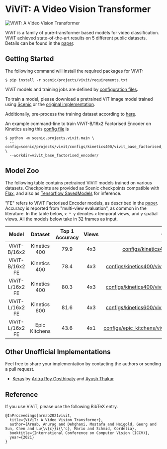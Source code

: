 [//]: # (These codes are from "https://github.com/google-research/scenic/tree/main/scenic/projects/vivit". Thanks for their work.)


ViViT: A Video Vision Transformer
==
![ViViT: A Video Vision Transformer](data/vivit.png)

ViViT is a family of pure-transformer based models for video classification.
ViViT achieved state-of-the-art results on 5 different public datasets.
Details can be found in the [paper](https://arxiv.org/abs/2103.15691).

## Getting Started
The following command will install the required packages for ViViT:
```shell
$ pip install -r scenic/projects/vivit/requirements.txt
```

ViViT models and training jobs are defined by [configuration files](configs).

To train a model, please download a pretrained ViT image model trained using
[Scenic](https://github.com/google-research/scenic/tree/main/scenic/projects/baselines)
or the [original implementation](https://github.com/google-research/vision_transformer).

Additionally, pre-process the training dataset according to [here](data/data.md).

An example command-line to train ViViT-B/16x2 Factorised Encoder on Kinetics
using this [config file](configs/kinetics400/vivit_base_factorised_encoder.py)
is

```shell
$ python -m scenic.projects.vivit.main \
  --config=scenic/projects/vivit/configs/kinetics400/vivit_base_factorised_encoder.py \
  --workdir=vivit_base_factorised_encoder/
```


## Model Zoo

The following table contains pretrained ViViT models trained on various datasets.
Checkpoints are provided as Scenic checkpoints compatible with
[Flax](https://github.com/google/flax), and also as
[Tensorflow SavedModels](https://www.tensorflow.org/guide/saved_model)
for inference.

"FE" refers to ViViT Factorised Encoder models, as described in the [paper](https://arxiv.org/abs/2103.15691).
Accuracy is reported from "multi-view evaluation", as common in the literature.
In the table below, `x * y` denotes `x` temporal views, and `y` spatial views.
All the models below take in 32 frames as input.

| Model           | Dataset       | Top 1 Accuracy | Views | Config                                                                                                             | Checkpoint                                                                                                                                                                                                                                         |
|:------------:|:-----------:|:------------:|:---:|:----------------------------------------------------------------------------------------------------------------:|:------------------------------------------------------------------------------------------------------------------------------------------------------------------------------------------------------------------------------------------------:|
| ViViT-B/16x2    | Kinetics 400  | 79.9           | 4x3   | [configs/kinetics400/vivit_base_k400.py](configs/kinetics400/vivit_base_k400.py)                                   | [Checkpoint](https://storage.googleapis.com/scenic-bucket/vivit/kinetics_400/vivit_base_16x2_unfactorized/checkpoint) [SavedModel](https://storage.cloud.google.com/scenic-bucket/vivit/kinetics_400/vivit_base_16x2_unfactorized/saved_model.zip) |
| ViViT-B/16x2 FE | Kinetics 400  | 78.4           | 4x3   | [configs/kinetics400/vivit_base_factorised_encoder.py](configs/kinetics400/vivit_base_factorised_encoder.py)       | [Checkpoint](https://storage.googleapis.com/scenic-bucket/vivit/kinetics_400/vivit_base_16x2_fe/checkpoint) [SavedModel](https://storage.googleapis.com/scenic-bucket/vivit/kinetics_400/vivit_base_16x2_fe/saved_model.zip)                       |
| ViViT-L/16x2 FE | Kinetics 400  | 80.3           | 4x3   | [configs/kinetics400/vivit_large_factorised_encoder.py](configs/kinetics400/vivit_large_factorised_encoder.py)     | [Checkpoint](https://storage.googleapis.com/scenic-bucket/vivit/kinetics_400/vivit_large_16x2_fe/checkpoint) [SavedModel](https://storage.googleapis.com/scenic-bucket/vivit/kinetics_400/vivit_large_16x2_fe/saved_model.zip)                     |
| ViViT-L/16x2 FE | Kinetics 600  | 81.6           | 4x3   | [configs/kinetics600/vivit_large_factorised_encoder.py](configs/kinetics600/vivit_large_factorised_encoder.py)     | [Checkpoint](https://storage.googleapis.com/scenic-bucket/vivit/kinetics_600/vivit_large_16x2_fe/checkpoint) [SavedModel](https://storage.googleapis.com/scenic-bucket/vivit/kinetics_600/vivit_large_16x2_fe/saved_model.zip)                     |
| ViViT-L/16x2 FE | Epic Kitchens | 43.6           | 4x1   | [configs/epic_kitchens/vivit_large_factorised_encoder.py](configs/epic_kitchens/vivit_large_factorised_encoder.py) | [Checkpoint](https://storage.googleapis.com/scenic-bucket/vivit/epic_kitchens/vivit_large_16x2_fe/checkpoint) [SavedModel](https://storage.googleapis.com/scenic-bucket/vivit/epic_kitchens/vivit_large_16x2_fe/saved_model.zip)

## Other Unofficial Implementations

Feel free to share your implementation by contacting the authors or sending a
pull request.

- [Keras](https://keras.io/examples/vision/vivit/) by [Aritra Roy Gosthipaty](https://twitter.com/ariG23498) and [Ayush Thakur](https://twitter.com/ayushthakur0)

## Reference

If you use ViViT, please use the following BibTeX entry.

```
@InProceedings{arnab2021vivit,
  title={ViViT: A Video Vision Transformer},
  author={Arnab, Anurag and Dehghani, Mostafa and Heigold, Georg and Sun, Chen and Lu{\v{c}}i{\'c}, Mario and Schmid, Cordelia},
  booktitle={International Conference on Computer Vision (ICCV)},
  year={2021}
}
```
